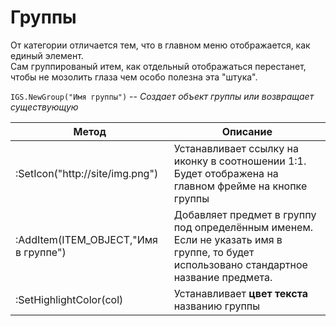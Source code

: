 # Группы
От категории отличается тем, что в главном меню отображается, как единый элемент.
<br>Сам группированый итем, как отдельный отображаться перестанет, чтобы не мозолить глаза чем особо полезна эта "штука".

`IGS.NewGroup("Имя группы")` -- _Создает объект группы или возвращает существующую_
 
|Метод|Описание|
|----|----|
|:SetIcon("http://site/img.png")|Устанавливает ссылку на иконку в соотношении 1:1. Будет отображена на главном фрейме на кнопке группы|
|:AddItem(ITEM_OBJECT,"Имя в группе")|Добавляет предмет в группу под определённым именем. Если не указать имя в группе, то будет использовано стандартное название предмета.|
|:SetHighlightColor(col)|Устанавливает **цвет текста** названию группы|

